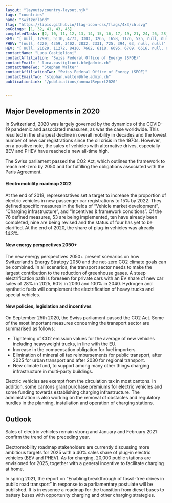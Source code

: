 ```yaml
---
layout: "layouts/country-layout.njk"
tags: "countries"
name: "Switzerland"
flag: "https://lipis.github.io/flag-icon-css/flags/4x3/ch.svg"
onGoings: [1, 32, 41, 43, 45]
completedTasks: [2, 10, 11, 12, 13, 14, 15, 16, 17, 19, 21, 24, 26, 28]
BEV: "[ null, 12991, 5110, 4773, 3303, 3265, 1658, 1176, 525, null, null]"
PHEV: "[null, 4220, 4359, 3402, 2832, 2331, 725, 394, 63, null, null]"
HEV: "[ null, 21629, 11272, 8410, 7662, 6118, 6095, 6709, 6516, null, null]"
contactName: "​Luca Castiglioni"
contactAffiliation: "Swiss Federal Office of Energy (SFOE)"
contactEmail: " luca.castiglioni.bfe@admin.ch"
contactNameTwo: "Stephan Walter"
contactAffiliationTwo: "Swiss Federal Office of Energy (SFOE)"
contactEmailTwo: "stephan.walter@bfe.admin.ch"
publicationLink: "/publications/annualReport2020"


---
```

## Major Developments in 2020
In Switzerland, 2020 was largely governed by the dynamics of the COVID-19 pandemic and associated measures, as was the case worldwide. This resulted in the sharpest decline in overall mobility in decades and the lowest number of new car registrations since the oil crisis in the 1970s. However, on a positive note, the sales of vehicles with alternative drives, especially BEV and PHEV have reached a new all-time high. 

The Swiss parliament passed the CO2 Act, which outlines the framework to reach net-zero by 2050 and for fulfilling the obligations associated with the Paris Agreement. 

#### Electromobility roadmap 2022 
At the end of 2018, representatives set a target to increase the proportion of electric vehicles in new passenger car registrations to 15% by 2022. They defined specific measures in the fields of “Vehicle market development”, “Charging infrastructure”, and “Incentives & framework conditions”. Of the 76 defined measures, 53 are being implemented, ten have already been completed, nine are being revised and the status of four has yet to be clarified. At the end of 2020, the share of plug-in vehicles was already 14.3%. 

#### New energy perspectives 2050+   
The new energy perspectives 2050+ present scenarios on how Switzerland’s Energy Strategy 2050 and the net-zero CO2 climate goals can be combined. In all scenarios, the transport sector needs to make the largest contribution to the reduction of greenhouse gases. A steep electrification path is foreseen for private cars with an EV share of new car sales of 28% in 2025, 60% in 2030 and 100% in 2040. Hydrogen and synthetic fuels will complement the electrification of heavy trucks and special vehicles.  

#### New policies, legislation and incentives 
On September 25th 2020, the Swiss parliament passed the CO2 Act. Some of the most important measures concerning the transport sector are summarised as follows: 

- Tightening of CO2 emission values for the average of new vehicles including heavyweight trucks, in line with the EU. 
- Increase in the compensation obligation for fuel importers. 
- Elimination of mineral oil tax reimbursements for public transport, after 2025 for urban transport and after 2030 for regional transport. 
- New climate fund, to support among many other things charging infrastructure in multi-party buildings. 

Electric vehicles are exempt from the circulation tax in most cantons. In addition, some cantons grant purchase premiums for electric vehicles and some funding towards establishing charging infrastructure. The administration is also working on the removal of obstacles and regulatory hurdles in the planning, installation and operation of charging stations. 

## Outlook   
Sales of electric vehicles remain strong and January and February 2021 confirm the trend of the preceding year.  

Electromobility roadmap stakeholders are currently discussing more ambitious targets for 2025 with a 40% sales share of plug-in electric vehicles (BEV and PHEV). As for charging, 20,000 public stations are envisioned for 2025, together with a general incentive to facilitate charging at home. 

In spring 2021, the report on “Enabling breakthrough of fossil-free drives in public road transport” in response to a parliamentary postulate will be published. It is in essence a roadmap for the transition from diesel buses to battery buses with opportunity charging and other charging strategies.  
